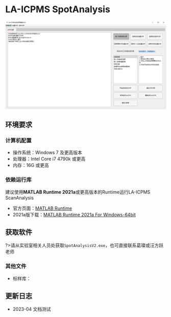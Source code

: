 # LA-ICPMS SpotAnalysis

![软件截图](./img/spot-software.png)

## 环境要求

### 计算机配置

- 操作系统：Windows 7 及更高版本
- 处理器：Intel Core i7 4790k 或更高
- 内存：16G 或更高

### 依赖运行库

建议使用**MATLAB Runtime 2021a**或更高版本的Runtime运行LA-ICPMS ScanAnalysis

- 官方页面：[MATLAB Runtime](https://ww2.mathworks.cn/products/compiler/matlab-runtime.html)
- 2021a版下载：[MATLAB Runtime 2021a For Windows-64bit](https://ssd.mathworks.com/supportfiles/downloads/R2021a/Release/8/deployment_files/installer/complete/win64/MATLAB_Runtime_R2021a_Update_8_win64.zip)

## 获取软件

?>请从实验室相关人员处获取`SpotAnalysisV2.exe`，也可直接联系葛璨或汪方跃老师

### 其他文件

- 标样库：

## 更新日志

- 2023-04 文档测试